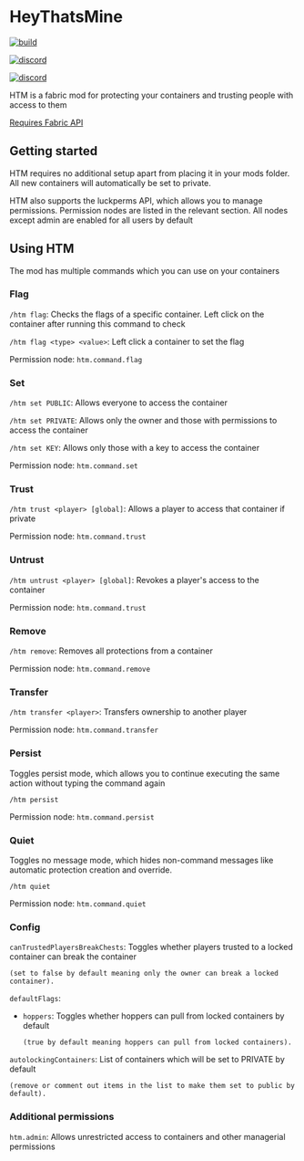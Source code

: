 # HeyThatsMine

[![build](https://img.shields.io/github/workflow/status/fabricservertools/HeyThatsMine/build)](https://github.com/fabricservertools/HeyThatsMine/actions)

[![discord](https://img.shields.io/discord/764543203772334100?label=Fabric%20Server%20Tools%20Discord)](https://discord.gg/jydqZzkyEa)

[![discord](https://img.shields.io/discord/776126068024410135?label=Potatos%20Place)](https://discord.gg/ByaVuebAPb)

HTM is a fabric mod for protecting your containers and trusting people with access to them

[Requires Fabric API](https://www.curseforge.com/minecraft/mc-mods/fabric-api)

## Getting started

HTM requires no additional setup apart from placing it in your mods folder. All new containers will automatically be set to private.

HTM also supports the luckperms API, which allows you to manage permissions. Permission nodes are listed in the relevant section. All nodes except admin are enabled for all users by default

## Using HTM

The mod has multiple commands which you can use on your containers

### Flag

`/htm flag`: Checks the flags of a specific container. Left click on the container after running this command to check

`/htm flag <type> <value>`: Left click a container to set the flag

Permission node: `htm.command.flag`

### Set

`/htm set PUBLIC`: Allows everyone to access the container

`/htm set PRIVATE`: Allows only the owner and those with permissions to access the container

`/htm set KEY`: Allows only those with a key to access the container

Permission node: `htm.command.set`

### Trust

`/htm trust <player> [global]`: Allows a player to access that container if private

Permission node: `htm.command.trust`

### Untrust

`/htm untrust <player> [global]`: Revokes a player's access to the container

Permission node: `htm.command.trust`

### Remove

`/htm remove`: Removes all protections from a container

Permission node: `htm.command.remove`

### Transfer

`/htm transfer <player>`: Transfers ownership to another player

Permission node: `htm.command.transfer`

### Persist

Toggles persist mode, which allows you to continue executing the same action without typing the command again

`/htm persist`

Permission node: `htm.command.persist`

### Quiet

Toggles no message mode, which hides non-command messages like automatic protection creation and override.

`/htm quiet`

Permission node: `htm.command.quiet`

### Config
`canTrustedPlayersBreakChests`: Toggles whether players trusted to a locked container can break the container

    (set to false by default meaning only the owner can break a locked container).



`defaultFlags`:
   
   - `hoppers`: Toggles whether hoppers can pull from locked containers by default 

         (true by default meaning hoppers can pull from locked containers).



`autolockingContainers`: List of containers which will be set to PRIVATE by default

    (remove or comment out items in the list to make them set to public by default).

### Additional permissions

`htm.admin`: Allows unrestricted access to containers and other managerial permissions
